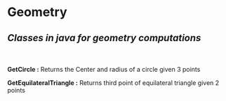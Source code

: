 # Geometry
<i>Classes in java for geometry computations</i>
-----------------------------------------------------------------------------------------------------------------
<br></br>
<b>GetCircle :</b> Returns the Center and radius of a circle given 3 points

<b>GetEquilateralTriangle :</b> Returns third point of equilateral triangle given 2 points
